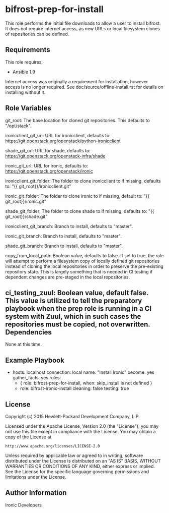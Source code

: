 bifrost-prep-for-install
========================

This role performs the initial file downloads to allow a user to install
bifrost.  It does not require internet access, as new URLs or local
filesystem clones of repositories can be defined.

Requirements
------------

This role requires:

- Ansible 1.9

Internet access was originally a requirement for installation, however access
is no longer required.  See doc/source/offline-install.rst for details on
installing without it.

Role Variables
--------------

git_root: The base location for cloned git repositories.  This defaults to
          "/opt/stack".

ironicclient_git_url: URL for ironicclient, defaults to:
                      https://git.openstack.org/openstack/python-ironicclient

shade_git_url: URL for shade, defaults to:
               https://git.openstack.org/openstack-infra/shade

ironic_git_url: URL for ironic, defaults to:
                https://git.openstack.org/openstack/ironic

ironicclient_git_folder: The folder to clone ironicclient to if missing,
                         defaults to: "{{ git_root}}/ironicclient.git"

ironic_git_folder: The folder to clone ironic to if missing, default to:
                   "{{ git_root}}/ironic.git"

shade_git_folder: The folder to clone shade to if missing, defaults to:
                  "{{ git_root}}/shade.git"

ironicclient_git_branch: Branch to install, defaults to "master".

ironic_git_branch: Branch to install, defaults to "master".

shade_git_branch: Branch to install, defaults to "master".

copy_from_local_path: Boolean value, defaults to false. If set to true,
                      the role will attempt to perform a filesystem copy of
                      locally defined git repositories instead of cloning
                      the local repositories in order to preserve the
                      pre-existing repository state.  This is largely
                      something that is needed in CI testing if dependent
                      changes are pre-staged in the local repositories.

ci_testing_zuul: Boolean value, default false. This value is utilized
                 to tell the preparatory playbook when the prep role
                 is running in a CI system with Zuul, which in such
                 cases the repositories must be copied, not overwritten.
Dependencies
------------

None at this time.

Example Playbook
----------------

- hosts: localhost
  connection: local
  name: "Install Ironic"
  become: yes
  gather_facts: yes
  roles:
    - { role: bifrost-prep-for-install, when: skip_install is not defined }
    - role: bifrost-ironic-install
      cleaning: false
      testing: true

License
-------

Copyright (c) 2015 Hewlett-Packard Development Company, L.P.

Licensed under the Apache License, Version 2.0 (the "License");
you may not use this file except in compliance with the License.
You may obtain a copy of the License at

    http://www.apache.org/licenses/LICENSE-2.0

Unless required by applicable law or agreed to in writing, software
distributed under the License is distributed on an "AS IS" BASIS,
WITHOUT WARRANTIES OR CONDITIONS OF ANY KIND, either express or implied.
See the License for the specific language governing permissions and
limitations under the License.

Author Information
------------------

Ironic Developers
